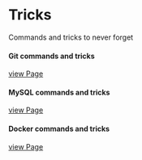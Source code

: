 # Tricks
Commands and tricks to never forget
#### Git commands and tricks
[view Page](tips/github.md)

#### MySQL commands and tricks
[view Page](tips/mysql.md)

#### Docker commands and tricks
[view Page](tips/docker.md)
